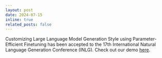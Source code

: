 ```yaml
---
layout: post
date: 2024-07-15
inline: true
related_posts: false
---
```


Customizing Large Language Model Generation Style using Parameter-Efficient Finetuning has been accepted to the 17th International Natural Language Generation Conference (INLG). Check out our demo [here](https://cauchy221.github.io/Research-StyleTunedLM-Demo/).
